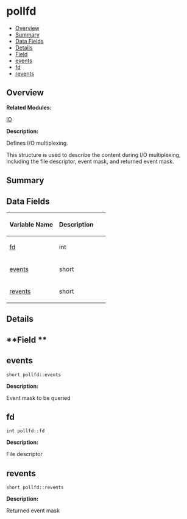 # pollfd<a name="EN-US_TOPIC_0000001055678140"></a>

-   [Overview](#section810147763165637)
-   [Summary](#section1549798616165637)
-   [Data Fields](#pub-attribs)
-   [Details](#section916150739165637)
-   [Field](#section1379130010165637)
-   [events](#ac9b2f2c5b1f9a7487eb57e67cd4960ef)
-   [fd](#a57e1c316fb063e468d680b6246147861)
-   [revents](#aafb457d11cac415faf0e1e2b825118c2)

## **Overview**<a name="section810147763165637"></a>

**Related Modules:**

[IO](io.md)

**Description:**

Defines I/O multiplexing. 

This structure is used to describe the content during I/O multiplexing, including the file descriptor, event mask, and returned event mask. 

## **Summary**<a name="section1549798616165637"></a>

## Data Fields<a name="pub-attribs"></a>

<a name="table1710611845165637"></a>
<table><thead align="left"><tr id="row1971714895165637"><th class="cellrowborder" valign="top" width="50%" id="mcps1.1.3.1.1"><p id="p799168723165637"><a name="p799168723165637"></a><a name="p799168723165637"></a>Variable Name</p>
</th>
<th class="cellrowborder" valign="top" width="50%" id="mcps1.1.3.1.2"><p id="p533480775165637"><a name="p533480775165637"></a><a name="p533480775165637"></a>Description</p>
</th>
</tr>
</thead>
<tbody><tr id="row1457132788165637"><td class="cellrowborder" valign="top" width="50%" headers="mcps1.1.3.1.1 "><p id="p650906202165637"><a name="p650906202165637"></a><a name="p650906202165637"></a><a href="pollfd.md#a57e1c316fb063e468d680b6246147861">fd</a></p>
</td>
<td class="cellrowborder" valign="top" width="50%" headers="mcps1.1.3.1.2 "><p id="p1011018426165637"><a name="p1011018426165637"></a><a name="p1011018426165637"></a>int </p>
</td>
</tr>
<tr id="row1685122616165637"><td class="cellrowborder" valign="top" width="50%" headers="mcps1.1.3.1.1 "><p id="p1626484303165637"><a name="p1626484303165637"></a><a name="p1626484303165637"></a><a href="pollfd.md#ac9b2f2c5b1f9a7487eb57e67cd4960ef">events</a></p>
</td>
<td class="cellrowborder" valign="top" width="50%" headers="mcps1.1.3.1.2 "><p id="p953745235165637"><a name="p953745235165637"></a><a name="p953745235165637"></a>short </p>
</td>
</tr>
<tr id="row1243711499165637"><td class="cellrowborder" valign="top" width="50%" headers="mcps1.1.3.1.1 "><p id="p903266189165637"><a name="p903266189165637"></a><a name="p903266189165637"></a><a href="pollfd.md#aafb457d11cac415faf0e1e2b825118c2">revents</a></p>
</td>
<td class="cellrowborder" valign="top" width="50%" headers="mcps1.1.3.1.2 "><p id="p1297564684165637"><a name="p1297564684165637"></a><a name="p1297564684165637"></a>short </p>
</td>
</tr>
</tbody>
</table>

## **Details**<a name="section916150739165637"></a>

## **Field **<a name="section1379130010165637"></a>

## events<a name="ac9b2f2c5b1f9a7487eb57e67cd4960ef"></a>

```
short pollfd::events
```

 **Description:**

Event mask to be queried 

## fd<a name="a57e1c316fb063e468d680b6246147861"></a>

```
int pollfd::fd
```

 **Description:**

File descriptor 

## revents<a name="aafb457d11cac415faf0e1e2b825118c2"></a>

```
short pollfd::revents
```

 **Description:**

Returned event mask 

